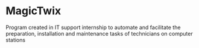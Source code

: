 # MagicTwix
Program created in IT support internship to automate and facilitate the preparation, installation and maintenance tasks of technicians on computer stations
